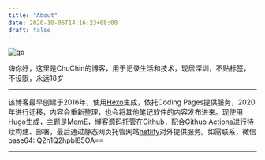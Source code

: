 ```yaml
---
title: "About"
date: 2020-10-05T14:16:23+08:00
draft: false
---
```








![go](/img/go.png)

嗨你好，这里是ChuChin的博客，用于记录生活和技术，现居深圳，不贴标签，不设限，永远18岁

---

该博客最早创建于2016年，使用[Hexo](https://hexo.io/)生成，依托Coding Pages提供服务，2020年进行迁移，内容会重新整理，也会将其他笔记软件的内容发布进来。现使用[Hugo](https://gohugo.io/)生成，主题是[MemE](https://github.com/reuixiy/hugo-theme-meme)，博客源码托管在[Github](https://github.com/chuchinc/blog)，配合Github Actions进行持续构建、部署，最后通过静态网页托管网站[netlify](https://app.netlify.com/)对外提供服务。如需联系，微信base64: Q2h1Q2hpbl85OA==

---

